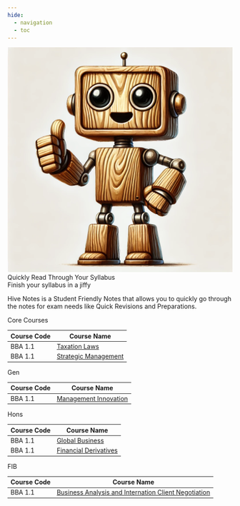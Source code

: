 ```yaml
---
hide:
  - navigation
  - toc
---
```

<!-- Hide page title -->
<style>
  .md-typeset h1 {
    display: none;
  }
</style>

<div class="mascot-image-container">
  <img class="mascot-image" src="./assets/mascot.webp"/>
  <div class="mascot-text-container">
    <div class="mascot-text">
      Quickly Read Through Your Syllabus
      <div class="mascot-subtext">
        Finish your syllabus in a jiffy
      </div>
    </div>
  </div>
</div>

<div class="mascot-image-spacer"></div>

Hive Notes is a Student Friendly Notes that allows you to quickly go through the notes for exam needs like Quick Revisions and Preparations.
<div class="box-row">
  <div class="reason-box">
    <div class="reason-title">Core Courses</div>
<table>
  <thead>
    <tr>
      <th>Course Code</th>
      <th>Course Name</th>
    </tr>
  </thead>
  <tbody>
    <tr>
      <td>BBA 1.1</td>
      <td><a href="TAX/Module_01_INTRODUCTION_TO_TAXATION/1.a_Legal_enactments_governing_Income_Tax_in_India.html">Taxation Laws</a></td>
    </tr>
    <tr>
      <td>BBA 1.1</td>
      <td><a href="SM/Unit_01_Introduction_to_Strategic_Management/1.a_Meaning_and_Definition_of_Strategic_Management.html">Strategic Management</a></td>
    </tr>
  </tbody>
</table>
  </div>

  <div class="reason-box">
    <div class="reason-title">Gen</div>
    <table>
      <thead>
        <tr>
          <th>Course Code</th>
          <th>Course Name</th>
        </tr>
      </thead>
      <tbody>
        <tr>
          <td>BBA 1.1</td>
          <td><a href="MI/Module_01_MANAGERIAL_FUNCTIONS/1.a_Concept_of_Management.html">Management Innovation</a></td>
        </tr>
      </tbody>
    </table>
  </div>


  <div class="reason-box">
    <div class="reason-title">Hons</div>
    <table>
      <thead>
        <tr>
          <th>Course Code</th>
          <th>Course Name</th>
        </tr>
      </thead>
      <tbody>
        <tr>
          <td>BBA 1.1</td>
          <td><a href="GB/Unit-1 Introduction to Global Business/1.a Evolution of International Business.html">Global Business</a></td>
        </tr>
        <tr>
          <td>BBA 1.1</td>
          <td><a href="FD/Module_01_Introduction_to_Derivatives/1.a_Concept_of_Derivatives.html">Financial Derivatives</a></td>
        </tr>
      </tbody>
    </table>
  </div>
  <div class="reason-box">
    <div class="reason-title">FIB</div>
    <table>
      <thead>
        <tr>
          <th>Course Code</th>
          <th>Course Name</th>
        </tr>
      </thead>
      <tbody>
        <tr>
          <td>BBA 1.1</td>
          <td><a href="BA/Unit_01_Introduction_and_Overview/1.a_The_Customer_Acquisition_Cycle.html">Business Analysis and Internation Client Negotiation</a></td>
        </tr>
      </tbody>
    </table>
  </div>
</div>
